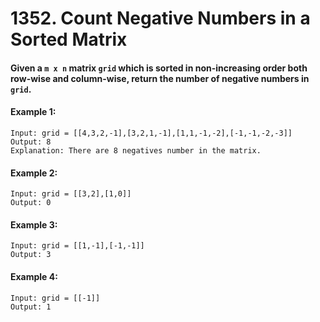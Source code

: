 # 1352. Count Negative Numbers in a Sorted Matrix

#### Given a `m x n` matrix `grid` which is sorted in non-increasing order both row-wise and column-wise, return the number of negative numbers in `grid`.

#### Example 1:

```
Input: grid = [[4,3,2,-1],[3,2,1,-1],[1,1,-1,-2],[-1,-1,-2,-3]]
Output: 8
Explanation: There are 8 negatives number in the matrix.
```

#### Example 2:

```
Input: grid = [[3,2],[1,0]]
Output: 0
```

#### Example 3:

```
Input: grid = [[1,-1],[-1,-1]]
Output: 3
```

#### Example 4:

```
Input: grid = [[-1]]
Output: 1
```